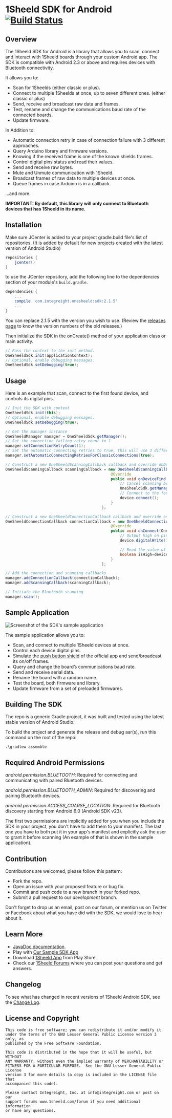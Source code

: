 # 1Sheeld SDK for Android [![Build Status](https://travis-ci.org/Integreight/1Sheeld-Android-SDK.svg?branch=master)](https://travis-ci.org/Integreight/1Sheeld-Android-SDK) #

## Overview ##

The 1Sheeld SDK for Android is a library that allows you to scan, connect and interact with 1Sheeld boards through your custom Android app. The SDK is compatible with Android 2.3 or above and requires devices with Bluetooth connectivity.

It allows you to:
- Scan for 1Sheelds (either classic or plus).
- Connect to multiple 1Sheelds at once, up to seven different ones. (either classic or plus)
- Send, receive and broadcast raw data and frames.
- Test, rename and change the communications baud rate of the connected boards.
- Update firmware.

In Addition to:
- Automatic connection retry in case of connection failure with 3 different approaches.
- Query Arduino library and firmware versions.
- Knowing if the received frame is one of the known shields frames.
- Control digital pins status and read their values.
- Send and receive raw bytes.
- Mute and Unmute communication with 1Sheeld.
- Broadcast frames of raw data to multiple devices at once.
- Queue frames in case Arduino is in a callback.

...and more.

**IMPORTANT:  By default, this library will only connect to Bluetooth devices that has 1Sheeld in its name.**

## Installation ##

Make sure JCenter is added to your project gradle.build file's list of repositories. (It is added by default for new projects created with the latest version of Android Studio)

```groovy
repositories {
    jcenter()
}
```

to use the JCenter repository, add the following line to the dependencies section of your module's ```build.gradle```.

```groovy
dependencies {
    ...
    compile 'com.integreight.onesheeld:sdk:2.1.5'
    ...
}
```

You can replace 2.1.5 with the version you wish to use. (Review the [releases page](https://github.com/Integreight/1Sheeld-Android-SDK/releases) to know the version numbers of the old releases.)

Then initialize the SDK in the onCreate() method of your application class or main activity.

```java
// Pass the context to the init method.
OneSheeldSdk.init(applicationContext);
// Optional, enable debugging messages.
OneSheeldSdk.setDebugging(true);
```

## Usage ##

Here is an example that scan, connect to the first found device, and controls its digital pins.

```java
// Init the SDK with context
OneSheeldSdk.init(this);
// Optional, enable debugging messages.
OneSheeldSdk.setDebugging(true);

// Get the manager instance
OneSheeldManager manager = OneSheeldSdk.getManager();
// Set the connection failing retry count to 1
manager.setConnectionRetryCount(1);
// Set the automatic connecting retries to true, this will use 3 different methods for connecting
manager.setAutomaticConnectingRetriesForClassicConnections(true);

// Construct a new OneSheeldScanningCallback callback and override onDeviceFind method
OneSheeldScanningCallback scanningCallback = new OneSheeldScanningCallback() {
                                              @Override
                                              public void onDeviceFind(OneSheeldDevice device) {
                                                  // Cancel scanning before connecting
                                                  OneSheeldSdk.getManager().cancelScanning();
                                                  // Connect to the found device
                                                  device.connect();
                                              }
                                          };

// Construct a new OneSheeldConnectionCallback callback and override onConnect method
OneSheeldConnectionCallback connectionCallback = new OneSheeldConnectionCallback() {
                                              @Override
                                              public void onConnect(OneSheeldDevice device) {
                                                  // Output high on pin 13
                                                  device.digitalWrite(13,true);

                                                  // Read the value of pin 12
                                                  boolean isHigh=device.digitalRead(12);
                                              }
                                          };

// Add the connection and scanning callbacks
manager.addConnectionCallback(connectionCallback);
manager.addScanningCallback(scanningCallback);

// Initiate the Bluetooth scanning
manager.scan();
```

## Sample Application ##

![Screenshot of the SDK's sample application](http://i.imgur.com/epuaEFd.png)

The sample application allows you to:
- Scan, and connect to multiple 1Sheeld devices at once.
- Control each device digital pins.
- Simulate the [push button shield](http://1sheeld.com/shields/push-button-shield/) of the official app and send/broadcast its on/off frames.
- Query and change the board’s communications baud rate.
- Send and receive serial data.
- Rename the board with a random name.
- Test the board, both firmware and library.
- Update firmware from a set of preloaded firmwares.

## Building The SDK ##

The repo is a generic Gradle project, it was built and tested using the latest stable version of Android Studio.

To build the project and generate the release and debug aar(s), run this command on the root of the repo:

```
.\gradlew assemble
```

## Required Android Permissions ##

*android.permission.BLUETOOTH*: Required for connecting and communicating with paired Bluetooth devices.

*android.permission.BLUETOOTH_ADMIN*: Required for discovering and pairing Bluetooth devices.

*android.permission.ACCESS_COARSE_LOCATION*: Required for Bluetooth discovery starting from Android 6.0 (Android SDK v23).

The first two permissions are implicitly added for you when you include the SDK in your project, you don't have to add them to your manifest. The last one you have to both put it in your app's manifest and explicitly ask the user to grant it before scanning (An example of that is shown in the sample application).

## Contribution ##

Contributions are welcomed, please follow this pattern:
- Fork the repo.
- Open an issue with your proposed feature or bug fix.
- Commit and push code to a new branch in your forked repo.
- Submit a pull request to our *development* branch.

Don't forget to drop us an email, post on our forum, or mention us on Twitter or Facebook about what you have did with the SDK, we would love to hear about it.

## Learn More ##
 - [JavaDoc documentation](http://1sheeld.com/AndroidSDK/JavaDocs/2.1.5/).
 - Play with [Our Sample SDK App](https://github.com/Integreight/1Sheeld-Android-SDK/tree/master/sampleApplication)
 - Download [1Sheeld App](https://play.google.com/store/apps/details?id=com.integreight.onesheeld) from Play Store.
 - Check our [1Sheeld Forums](http://www.1sheeld.com/forum) where you can post your questions and get answers.

## Changelog ##

To see what has changed in recent versions of 1Sheeld Android SDK, see the [Change Log](CHANGELOG.md).

## License and Copyright ##

```
This code is free software; you can redistribute it and/or modify it
under the terms of the GNU Lesser General Public License version 3 only, as
published by the Free Software Foundation.

This code is distributed in the hope that it will be useful, but WITHOUT
ANY WARRANTY; without even the implied warranty of MERCHANTABILITY or
FITNESS FOR A PARTICULAR PURPOSE.  See the GNU Lesser General Public License
version 3 for more details (a copy is included in the LICENSE file that
accompanied this code).

Please contact Integreight, Inc. at info@integreight.com or post on our
support forums www.1sheeld.com/forum if you need additional information
or have any questions.
```
